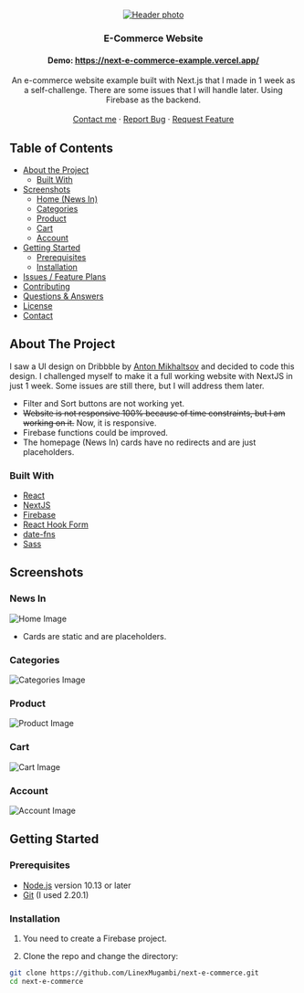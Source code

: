 <br />
<p align="center">
  <a href="https://github.com/LinexMugambi/next-e-commerce">
    <img src="https://i.ibb.co/ZzG3GtN/index.png" alt="Header photo" >
  </a>

  <h3 align="center">E-Commerce Website</h3>
  
  <h4 align="center">Demo: <a href="https://next-e-commerce-example.vercel.app/">https://next-e-commerce-example.vercel.app/</a></h4>

  <p align="center">
    An e-commerce website example built with Next.js that I made in 1 week as a self-challenge. There are some issues that I will handle later. Using Firebase as the backend.
    <br />
    <br />
    <a href="https://twitter.com/linexmugambi">Contact me</a>
    ·
    <a href="https://github.com/LinexMugambi/next-e-commerce/issues">Report Bug</a>
    ·
    <a href="https://github.com/LinexMugambi/next-e-commerce/issues">Request Feature</a>
  </p>
</p>

## Table of Contents

- [About the Project](#about-the-project)
  - [Built With](#built-with)
- [Screenshots](#screenshots)
  - [Home (News In)](#news-in)
  - [Categories](#categories)
  - [Product](#product)
  - [Cart](#cart)
  - [Account](#account)
- [Getting Started](#getting-started)
  - [Prerequisites](#prerequisites)
  - [Installation](#installation)
- [Issues / Feature Plans](#issues---future-plans)
- [Contributing](#contributing)
- [Questions & Answers](#q--a)
- [License](#license)
- [Contact](#contact)

## About The Project

I saw a UI design on Dribbble by [Anton Mikhaltsov](https://dribbble.com/shots/9404340-Shop-Clothing-Web-Page) and decided to code this design. I challenged myself to make it a full working website with NextJS in just 1 week. Some issues are still there, but I will address them later.

- Filter and Sort buttons are not working yet.
- ~~Website is not responsive 100% because of time constraints, but I am working on it.~~ Now, it is responsive.
- Firebase functions could be improved.
- The homepage (News In) cards have no redirects and are just placeholders.

### Built With

- [React](https://reactjs.org)
- [NextJS](https://nextjs.org/)
- [Firebase](https://firebase.google.com/docs/web/setup)
- [React Hook Form](https://react-hook-form.com/)
- [date-fns](date-fns.org/)
- [Sass](https://sass-lang.com/)

## Screenshots

### News In

![Home Image](https://i.ibb.co/ZzG3GtN/index.png)
- Cards are static and are placeholders.

### Categories

![Categories Image](https://i.ibb.co/ScCBXDZ/index2.png)

### Product

![Product Image](https://i.ibb.co/mbsd2Y1/index5.png)

### Cart

![Cart Image](https://i.ibb.co/svHtw0H/index3.png)

### Account

![Account Image](https://i.ibb.co/JcR3x7F/index4.png)

## Getting Started

### Prerequisites

- [Node.js](https://nodejs.org/en/) version 10.13 or later
- [Git](https://git-scm.com/) (I used 2.20.1)

### Installation

1. You need to create a Firebase project.

2. Clone the repo and change the directory:

```sh
git clone https://github.com/LinexMugambi/next-e-commerce.git
cd next-e-commerce
